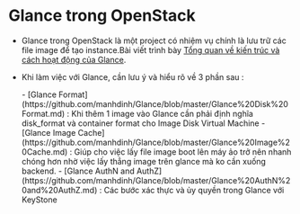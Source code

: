 # Glance trong OpenStack
  * Glance trong OpenStack là một project có nhiệm vụ chính là lưu trữ các file image để tạo instance.Bài viết trình bày
 [Tổng quan về kiến trúc và cách hoạt động của Glance](https://github.com/manhdinh/Glance/blob/master/Glance.md).
+ Khi làm việc với Glance, cần lưu ý và hiểu rõ về 3 phần sau : 
<ul>
  - [Glance Format](https://github.com/manhdinh/Glance/blob/master/Glance%20Disk%20Format.md) : Khi thêm 1 image vào Glance cần phải định nghĩa disk_format và container format cho Image Disk Virtual Machine
  - [Glance Image Cache](https://github.com/manhdinh/Glance/blob/master/Glance%20Image%20Cache.md) : Giúp cho việc lấy file image boot lên máy ảo trở nên nhanh chóng hơn nhờ việc lấy thẳng image trên glance mà ko cần xuống backend.
  - [Glance AuthN and AuthZ](https://github.com/manhdinh/Glance/blob/master/Glance%20AuthN%20and%20AuthZ.md) : Các bước xác thực và ủy quyền trong Glance với KeyStone
  </ul>
